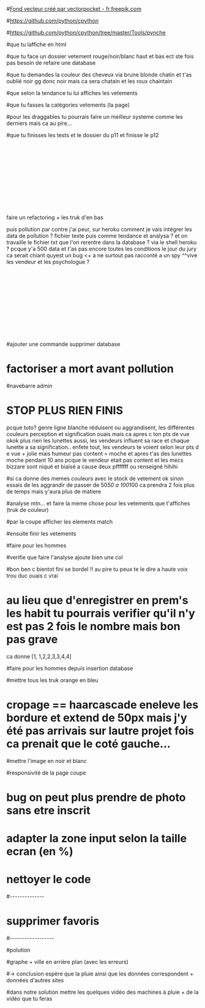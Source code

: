 
#<a href="https://fr.freepik.com/photos-vecteurs-libre/fond">Fond vecteur créé par vectorpocket - fr.freepik.com</a>

#https://github.com/python/cpython

#https://github.com/python/cpython/tree/master/Tools/pynche



#que tu laffiche en html


#que tu face un dossier vetement rouge/noir/blanc haut et bas ect ste fois pas besoin de refaire une database

#que tu demandes la couleur des cheveux via brune blonde chatin et t'as oublié noir gg donc noir mais ca sera chatain et les roux chaintain

#que selon la tendance tu lui affiches les vetements

#que tu fasses la catégories vetements (la page)

#pour les draggables tu pourrais faire un meilleur systeme comme les derniers mais ca au pire...

#que tu finisses les tests et le dossier du p11 et finisse le p12

<br><br><br><br><br><br><br><br><br><br>

faire un refactoring + les truk d'en bas

puis pollution par contre j'ai peur, sur heroku comment je vais intégrer les data de pollution ? fichier texte puis comme tendance et analysa ? et on travaille le fichier txt que l'on rerentre dans la database ? via le shell heroku ? pcque y'a 500 data et t'as pas encore toutes les conditions le jour du jury ca serait chiant quyest un bug <+ a ne surtout pas racconté a un spy ^^vive les vendeur et les psychologue ?


<br><br><br><br><br><br><br><br><br><br>

#ajouter une commande supprimer database

# factoriser a mort avant pollution

#navebarre admin

# STOP PLUS RIEN FINIS

pcque tuto? genre ligne blanche réduisent ou aggrandisent, les différentes couleurs perception et signification ouais mais ca apres c ton pts de vue okok plus rien les lunettes aussi, les vendeurs influent sa race et chaque lunette a sa signification.. enfete tout, les vendeurs te voient selon leur pts d e vue + jolie mais humeur pas content = moche et apres t'as des lunettes moche pendant 10 ans pcque le vendeur etait pas content et les mecs bizzare sont niqué et biaisé a cause deux pfffffff ou renseigné hihihi

#si ca donne des memes couleurs avec le stock de vetement ok sinon essais de les aggrandir de passer de 50*50 a 100*100 ca prendra 2 fois plus de temps mais y'aura plus de matiere

#analyse mtn... et faire la meme chose pour les vetements que t'affiches (truk de couleur)

#par la coupe afficher les elements match

#ensuite finir les vetements

#faire pour les hommes

#verifie que faire l'analyse ajoute bien une col

#bon ben c bientot fini se bordel !! au pire tu peux te le dire a haute voix trou duc ouais c vrai

# au lieu que d'enregistrer en prem's les habit tu pourrais verifier qu'il n'y est pas 2 fois le nombre mais bon pas grave

ca donne [1, 1,2,2,3,3,4,4] 


#faire pour les hommes depuis insertion database 

#mettre tous les truk orange en bleu




# cropage == haarcascade eneleve les bordure et extend de 50px mais j'y été pas arrivais sur lautre projet fois ca prenait que le coté gauche...

#mettre l'image en noir et blanc


#responsivité de la page coupe

# bug on peut plus prendre de photo sans etre inscrit

# adapter la zone input selon la taille ecran (en %)

# nettoyer le code









#--------------



# supprimer favoris



#------------------
























#polution


#graphe + ville en arrière plan (avec les erreurs) 

 #-> conclusion espère que la pluie ainsi que les données correspondent + données d'autres sites
  
#dans notre solution mettre les quelques vidéo des machines à pluie + de la vidéo que tu feras

